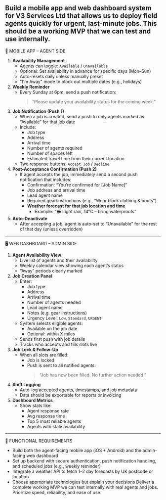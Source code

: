 Build a mobile app and web dashboard system for V3 Services Ltd that allows us to deploy field agents quickly for urgent, last-minute jobs.
This should be a working MVP that we can test and use internally.
---
📱 MOBILE APP – AGENT SIDE
1. **Availability Management**
   - Agents can toggle: `Available` / `Unavailable`
   - Optional: Set availability in advance for specific days (Mon–Sun)
   - Auto-resets daily unless manually preset
   - "I'm Away" mode to block out multiple dates (e.g., holidays)
2. **Weekly Reminder**
   - Every Sunday at 6pm, send a push notification:
     > “Please update your availability status for the coming week.”
3. **Job Notification (Push 1)**
   - When a job is created, send a push to only agents marked as “Available” for that job date
   - Include:
     - Job type
     - Address
     - Arrival time
     - Number of agents required
     - Number of spaces left
     - Estimated travel time from their current location
   - Two response buttons: `Accept Job` / `Decline`
4. **Post-Acceptance Confirmation (Push 2)**
   - If agent accepts the job, immediately send a second push notification that includes:
     - Confirmation: “You’re confirmed for [Job Name]”
     - Job address and arrival time
     - Lead agent name
     - Required gear/instructions (e.g., “Wear black clothing & boots”)
     - **Weather forecast for that job location and time**
       - Example: “🌦️ Light rain, 14°C – bring waterproofs”
5. **Auto-Deactivate**
   - After accepting a job, agent is auto-set to “Unavailable” for the rest of that day (unless overridden)
---
🖥️ WEB DASHBOARD – ADMIN SIDE
1. **Agent Availability View**
   - Live list of agents and their availability
   - Weekly calendar view showing each agent’s status
   - “Away” periods clearly marked
2. **Job Creation Panel**
   - Enter:
     - Job type
     - Address
     - Arrival time
     - Number of agents needed
     - Lead agent name
     - Notes (e.g. gear instructions)
     - Urgency Level: `Low`, `Standard`, `URGENT`
   - System selects eligible agents:
     - Available on the job date
     - Optional: within X miles
   - Sends first push with job details
   - Tracks who accepts and fills slots live
3. **Job Lock & Follow-Up**
   - When all slots are filled:
     - Job is locked
     - Push is sent to all notified agents:
       > “Job has now been filled. No further action needed.”
4. **Shift Logging**
   - Auto-log accepted agents, timestamps, and job metadata
   - Data should be exportable for reports or invoicing
5. **Dashboard Metrics**
   - Show stats like:
     - Agent response rate
     - Avg response time
     - Top 5 most reliable agents
     - Agents with stale availability
---
🔧 FUNCTIONAL REQUIREMENTS
- Build both the agent-facing mobile app (iOS + Android) and the admin-facing web dashboard
- Set up backend with secure authentication, push notification handling, and scheduled jobs (e.g., weekly reminder)
- Integrate a weather API to fetch 1–2 day forecasts by UK postcode or location
- Choose appropriate technologies but explain your decisions
Deliver a complete working MVP we can test internally with real agents and jobs. Prioritize speed, reliability, and ease of use.